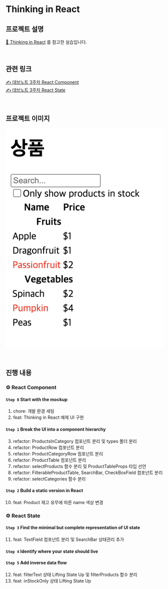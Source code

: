 # Thinking in React 

## 프로젝트 설명 

[📌 Thinking in React](https://react.dev/learn/thinking-in-react) 를 참고한 실습입니다.

<br>

## 관련 링크

[✍️ 데브노트 3주차 React Component](https://shinjungohs-dev-road.gitbook.io/megaptera-frontend/undefined/week3/reactcomponent)  
[✍️ 데브노트 3주차 React State](https://shinjungohs-dev-road.gitbook.io/megaptera-frontend/undefined/week3/reactstate)

<br>

## 프로젝트 이미지

![](thinking-in-react.png)

<br>

## 진행 내용

### ⚙️ React Component

#### `Step 0` Start with the mockup

1. chore: 개발 환경 세팅
2. feat: Thinking in React 예제 UI 구현

#### `Step 1` Break the UI into a component hierarchy

3. refactor: ProductsInCategory 컴포넌트 분리 및 types 폴더 분리
4. refactor: ProductRow 컴포넌트 분리
5. refactor: ProductCategoryRow 컴포넌트 분리
6. refactor: ProductTable 컴포넌트 분리
7. refactor: selectProducts 함수 분리 및 ProductTableProps 타입 선언
8. refactor: FilterableProductTable, SearchBar, CheckBoxField 컴포넌트 분리
9. refactor: selectCategories 함수 분리 

#### `Step 2` Build a static version in React

10. feat: Product 재고 유무에 따른 name 색상 변경

### ⚙️ React State

#### `Step 3` Find the minimal but complete representation of UI state

11. feat: TextField 컴포넌트 분리 및 SearchBar 상태관리 추가

#### `Step 4` Identify where your state should live
#### `Step 5` Add inverse data flow

12. feat: filterText 상태 Lifting State Up 및 filterProducts 함수 분리 
13. feat: inStockOnly 상태 Lifting State Up





 

